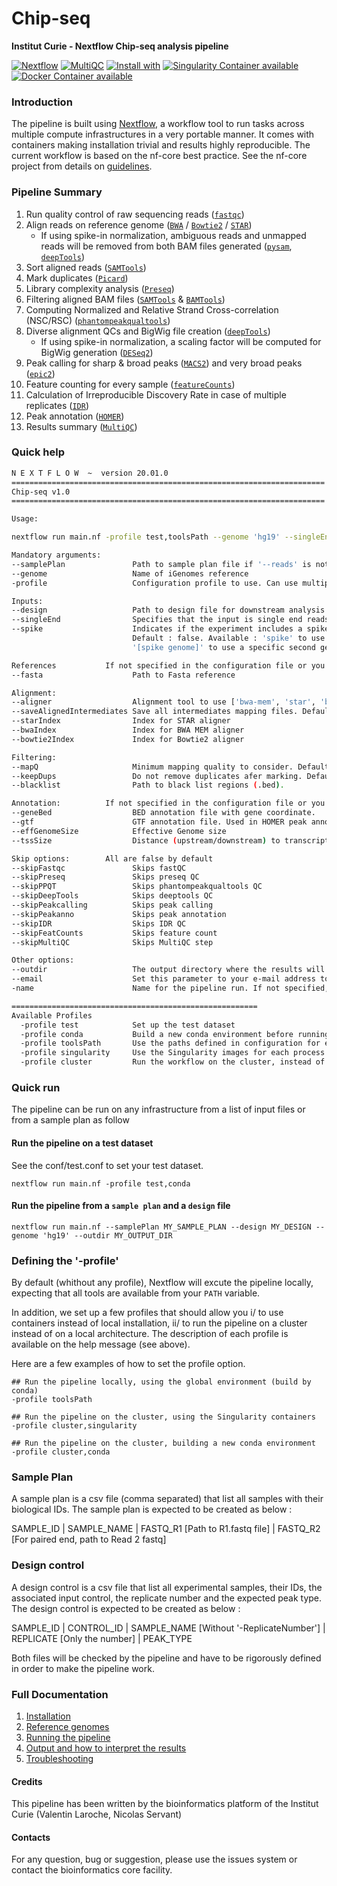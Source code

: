 # Chip-seq

**Institut Curie - Nextflow Chip-seq analysis pipeline**

[![Nextflow](https://img.shields.io/badge/nextflow-%E2%89%A50.32.0-brightgreen.svg)](https://www.nextflow.io/)
[![MultiQC](https://img.shields.io/badge/MultiQC-1.8-blue.svg)](https://multiqc.info/)
[![Install with](https://anaconda.org/anaconda/conda-build/badges/installer/conda.svg)](https://conda.anaconda.org/anaconda)
[![Singularity Container available](https://img.shields.io/badge/singularity-available-7E4C74.svg)](https://singularity.lbl.gov/)
[![Docker Container available](https://img.shields.io/badge/docker-available-003399.svg)](https://www.docker.com/)

### Introduction

The pipeline is built using [Nextflow](https://www.nextflow.io), a workflow tool to run tasks across multiple compute infrastructures in a very portable manner. 
It comes with containers making installation trivial and results highly reproducible.
The current workflow is based on the nf-core best practice. See the nf-core project from details on [guidelines](https://nf-co.re/).


### Pipeline Summary

1. Run quality control of raw sequencing reads ([`fastqc`](https://www.bioinformatics.babraham.ac.uk/projects/fastqc/))
2. Align reads on reference genome ([`BWA`](http://bio-bwa.sourceforge.net/) / [`Bowtie2`](http://bowtie-bio.sourceforge.net/bowtie2/index.shtml) / [`STAR`](https://github.com/alexdobin/STAR))
    * If using spike-in normalization, ambiguous reads and unmapped reads will be removed from both BAM files generated ([`pysam`](https://pysam.readthedocs.io/en/latest/api.html), [`deepTools`](https://deeptools.readthedocs.io/en/develop/index.html))
3. Sort aligned reads ([`SAMTools`](http://www.htslib.org/))
4. Mark duplicates ([`Picard`](https://broadinstitute.github.io/picard/))
5. Library complexity analysis ([`Preseq`](http://smithlabresearch.org/software/preseq/))
6. Filtering aligned BAM files ([`SAMTools`](http://www.htslib.org/) & [`BAMTools`](https://github.com/pezmaster31/bamtools))
7. Computing Normalized and Relative Strand Cross-correlation (NSC/RSC) ([`phantompeakqualtools`](https://github.com/kundajelab/phantompeakqualtools))
8. Diverse alignment QCs and BigWig file creation ([`deepTools`](https://deeptools.readthedocs.io/en/develop/index.html))
    * If using spike-in normalization, a scaling factor will be computed for BigWig generation ([`DESeq2`](https://bioconductor.org/packages/release/bioc/html/DESeq2.html))
9. Peak calling for sharp & broad peaks ([`MACS2`](https://github.com/taoliu/MACS)) and very broad peaks ([`epic2`](https://github.com/biocore-ntnu/epic2))
10. Feature counting for every sample ([`featureCounts`](http://bioinf.wehi.edu.au/featureCounts/))
11. Calculation of Irreproducible Discovery Rate in case of multiple replicates ([`IDR`](https://github.com/nboley/idr))
12. Peak annotation ([`HOMER`](http://homer.ucsd.edu/homer/ngs/annotation.html))
13. Results summary ([`MultiQC`](https://multiqc.info/))

### Quick help

```bash
N E X T F L O W  ~  version 20.01.0
======================================================================
Chip-seq v1.0
======================================================================

Usage:

nextflow run main.nf -profile test,toolsPath --genome 'hg19' --singleEnd

Mandatory arguments:
--samplePlan               Path to sample plan file if '--reads' is not specified
--genome                   Name of iGenomes reference
-profile                   Configuration profile to use. Can use multiple (comma separated)

Inputs:
--design                   Path to design file for downstream analysis
--singleEnd                Specifies that the input is single end reads
--spike                    Indicates if the experiment includes a spike-in normalization.
                           Default : false. Available : 'spike' to use metagenome with reference genome
                           '[spike genome]' to use a specific second genome

References           If not specified in the configuration file or you wish to overwrite any of the references given by the --genome field
--fasta                    Path to Fasta reference

Alignment:
--aligner                  Alignment tool to use ['bwa-mem', 'star', 'bowtie2']. Default: 'bwa-mem'
--saveAlignedIntermediates Save all intermediates mapping files. Default: false  
--starIndex                Index for STAR aligner
--bwaIndex                 Index for BWA MEM aligner
--bowtie2Index             Index for Bowtie2 aligner

Filtering:
--mapQ                     Minimum mapping quality to consider. Default: false
--keepDups                 Do not remove duplicates afer marking. Default: false
--blacklist                Path to black list regions (.bed).

Annotation:          If not specified in the configuration file or you wish to overwrite any of the references given by the --genome field
--geneBed                  BED annotation file with gene coordinate.
--gtf                      GTF annotation file. Used in HOMER peak annotation
--effGenomeSize            Effective Genome size
--tssSize                  Distance (upstream/downstream) to transcription start point to consider. Default: 2000

Skip options:        All are false by default
--skipFastqc               Skips fastQC
--skipPreseq               Skips preseq QC
--skipPPQT                 Skips phantompeakqualtools QC
--skipDeepTools            Skips deeptools QC
--skipPeakcalling          Skips peak calling
--skipPeakanno             Skips peak annotation
--skipIDR                  Skips IDR QC
--skipFeatCounts           Skips feature count
--skipMultiQC              Skips MultiQC step

Other options:
--outdir                   The output directory where the results will be saved
--email                    Set this parameter to your e-mail address to get a summary e-mail with details of the run sent to you when the workflow exits
-name                      Name for the pipeline run. If not specified, Nextflow will automatically generate a random mnemonic.

=======================================================
Available Profiles
  -profile test            Set up the test dataset
  -profile conda           Build a new conda environment before running the pipeline
  -profile toolsPath       Use the paths defined in configuration for each tool
  -profile singularity     Use the Singularity images for each process
  -profile cluster         Run the workflow on the cluster, instead of locally

```

### Quick run

The pipeline can be run on any infrastructure from a list of input files or from a sample plan as follow

#### Run the pipeline on a test dataset
See the conf/test.conf to set your test dataset.

```
nextflow run main.nf -profile test,conda

```

#### Run the pipeline from a `sample plan` and a `design` file

```
nextflow run main.nf --samplePlan MY_SAMPLE_PLAN --design MY_DESIGN --genome 'hg19' --outdir MY_OUTPUT_DIR

```

### Defining the '-profile'

By default (whithout any profile), Nextflow will excute the pipeline locally, expecting that all tools are available from your `PATH` variable.

In addition, we set up a few profiles that should allow you i/ to use containers instead of local installation, ii/ to run the pipeline on a cluster instead of on a local architecture.
The description of each profile is available on the help message (see above).

Here are a few examples of how to set the profile option.

```
## Run the pipeline locally, using the global environment (build by conda)
-profile toolsPath

## Run the pipeline on the cluster, using the Singularity containers
-profile cluster,singularity

## Run the pipeline on the cluster, building a new conda environment
-profile cluster,conda

```

### Sample Plan

A sample plan is a csv file (comma separated) that list all samples with their biological IDs.
The sample plan is expected to be created as below :

SAMPLE_ID | SAMPLE_NAME | FASTQ_R1 [Path to R1.fastq file] | FASTQ_R2 [For paired end, path to Read 2 fastq]

### Design control

A design control is a csv file that list all experimental samples, their IDs, the associated input control, the replicate number and the expected peak type.
The design control is expected to be created as below :

SAMPLE_ID | CONTROL_ID | SAMPLE_NAME [Without '-ReplicateNumber'] | REPLICATE [Only the number] | PEAK_TYPE

Both files will be checked by the pipeline and have to be rigorously defined in order to make the pipeline work.

### Full Documentation

1. [Installation](docs/installation.md)
2. [Reference genomes](docs/reference_genomes.md)
3. [Running the pipeline](docs/usage.md)
4. [Output and how to interpret the results](docs/output.md)
5. [Troubleshooting](docs/troubleshooting.md)

#### Credits

This pipeline has been written by the bioinformatics platform of the Institut Curie (Valentin Laroche, Nicolas Servant)

#### Contacts

For any question, bug or suggestion, please use the issues system or contact the bioinformatics core facility.

